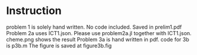 # Instruction
problem 1 is solely hand written. No code included. Saved in prelim1.pdf
Problem 2a uses ICT1.json. Please use problem2a.jl together with ICT1.json. cheme.png shows the result
Problem 3a is hand written in pdf. code for 3b is p3b.m The figure is saved at figure3b.fig
